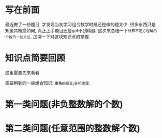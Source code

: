 # 写在前面

最近做了一些题目, 才发现当初学习组合数学时候还是做的题太少, 很多东西只是知道其概念如何, 真正上手题目还是get不到精髓. 这次来总结一下`计算不定方程解的个数的一些方法`, 加深一下对这块知识点的掌握.



# 知识点简要回顾

这里需要先来看看



需要用到的一些组合知识: `重集的组合`,`容斥原理`.







# 第一类问题(非负整数解的个数)







# 第二类问题(任意范围的整数解个数)



